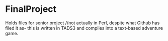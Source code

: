# FinalProject
Holds files for senior project
//not actually in Perl, despite what Github has filed it as- this is written in TADS3 and compiles into a text-based adventure game.
